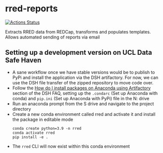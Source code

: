 # rred-reports

[![Actions Status][actions-badge]][actions-link]

<!-- prettier-ignore-start -->
[actions-badge]:            https://github.com/UCL-ARC/rred-reports/workflows/CI/badge.svg
[actions-link]:             https://github.com/UCL-ARC/rred-reports/actions

<!-- prettier-ignore-end -->

Extracts RRED data from REDCap, transforms and populates templates. Allows
automated sending of reports via email

## Setting up a development version on UCL Data Safe Haven

- A sane workflow once we have stable versions would be to publish to PyPi and
  install the application via the DSH artifactory. For now, we can use the DSH
  file transfer of the zipped repository to move code over.
- Follow the
  [How do I install packages on Anaconda using Artifactory](https://www.ucl.ac.uk/isd/services/file-storage-sharing/data-safe-haven/data-safe-haven-user-guide-faqs)
  section of the DSH FAQ, setting up the `.condarc` (Set up Anaconda with conda)
  and `pip.ini` (Set up Anaconda with PyPi) file in the N: drive
- Run an anaconda prompt from the S drive and navigate to the project directory
- Create a new conda environment called rred and activate it and install the
  package in editable mode
  ```shell
  conda create python=3.9 -n rred
  conda activate rred
  pip install -e .
  ```
- The `rred` CLI will now exist within this conda environment
